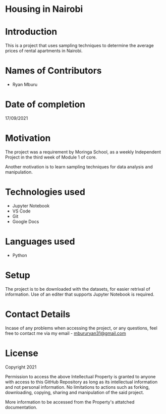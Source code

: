 # Housing in Nairobi

# Introduction
This is a project that uses sampling techniques to determine the average prices of rental apartments in Nairobi.

# Names of Contributors
- Ryan Mburu

# Date of completion
17/09/2021

# Motivation
The project was a requirement by Moringa School, as a weekly Independent Project in the third week of Module 1 of core.

Another motivation is to learn sampling techniques for data analysis and manipulation.

# Technologies used
- Jupyter Notebook
- VS Code
- Git
- Google Docs

# Languages used
- Python

# Setup
The project is to be downloaded with the datasets, for easier retrival of information. Use of an editer that supports Jupyter Notebook is required.

# Contact Details
Incase of any problems when accessing the project, or any questions, feel free to contact me via my email - mbururyan31@gmail.com

# License
Copyright 2021

Permission to access the above Intellectual Property is granted to anyone with access to this GitHub Repository as long as its intellectual information and not personal information. No limitations to actions such as forking, downloading, copying, sharing and manipulation of the said project.

More information to be accessed from the Property's attatched documentation.